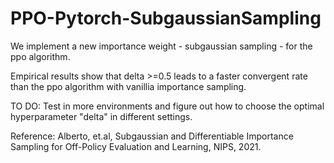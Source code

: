 # PPO-Pytorch-SubgaussianSampling
We implement a new importance weight - subgaussian sampling - for the ppo algorithm.

Empirical results show that delta >=0.5 leads to a faster convergent rate than the ppo algorithm with vanillia importance sampling.

TO DO: Test in more environments and figure out how to choose the optimal hyperparameter "delta" in different settings.

Reference: Alberto, et.al, Subgaussian and Differentiable Importance Sampling for Off-Policy Evaluation and Learning, NIPS, 2021.
